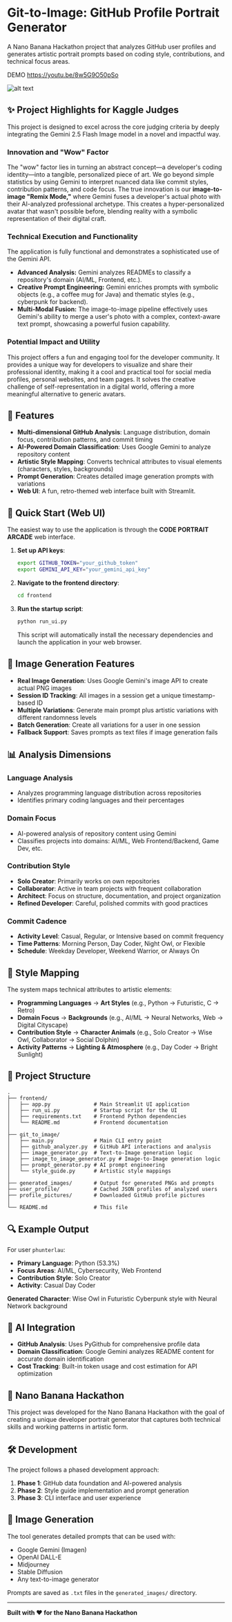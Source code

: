 # Git-to-Image: GitHub Profile Portrait Generator

A Nano Banana Hackathon project that analyzes GitHub user profiles and generates artistic portrait prompts based on coding style, contributions, and technical focus areas.

DEMO <https://youtu.be/8w5G9O50pSo>

![alt text](images/20250907_215804_fa5e4303_phunterlau_character_fusion_0.png)

## ✨ Project Highlights for Kaggle Judges

This project is designed to excel across the core judging criteria by deeply integrating the Gemini 2.5 Flash Image model in a novel and impactful way.

### Innovation and "Wow" Factor
The "wow" factor lies in turning an abstract concept—a developer's coding identity—into a tangible, personalized piece of art. We go beyond simple statistics by using Gemini to interpret nuanced data like commit styles, contribution patterns, and code focus. The true innovation is our **image-to-image "Remix Mode,"** where Gemini fuses a developer's actual photo with their AI-analyzed professional archetype. This creates a hyper-personalized avatar that wasn't possible before, blending reality with a symbolic representation of their digital craft.

### Technical Execution and Functionality
The application is fully functional and demonstrates a sophisticated use of the Gemini API.
- **Advanced Analysis:** Gemini analyzes READMEs to classify a repository's domain (AI/ML, Frontend, etc.).
- **Creative Prompt Engineering:** Gemini enriches prompts with symbolic objects (e.g., a coffee mug for Java) and thematic styles (e.g., cyberpunk for backend).
- **Multi-Modal Fusion:** The image-to-image pipeline effectively uses Gemini's ability to merge a user's photo with a complex, context-aware text prompt, showcasing a powerful fusion capability.

### Potential Impact and Utility
This project offers a fun and engaging tool for the developer community. It provides a unique way for developers to visualize and share their professional identity, making it a cool and practical tool for social media profiles, personal websites, and team pages. It solves the creative challenge of self-representation in a digital world, offering a more meaningful alternative to generic avatars.

## 🎯 Features

- **Multi-dimensional GitHub Analysis**: Language distribution, domain focus, contribution patterns, and commit timing
- **AI-Powered Domain Classification**: Uses Google Gemini to analyze repository content
- **Artistic Style Mapping**: Converts technical attributes to visual elements (characters, styles, backgrounds)
- **Prompt Generation**: Creates detailed image generation prompts with variations
- **Web UI**: A fun, retro-themed web interface built with Streamlit.

## 🚀 Quick Start (Web UI)

The easiest way to use the application is through the **CODE PORTRAIT ARCADE** web interface.

1.  **Set up API keys**:
    ```bash
    export GITHUB_TOKEN="your_github_token"
    export GEMINI_API_KEY="your_gemini_api_key"
    ```

2.  **Navigate to the frontend directory**:
    ```bash
    cd frontend
    ```

3.  **Run the startup script**:
    ```bash
    python run_ui.py
    ```
    This script will automatically install the necessary dependencies and launch the application in your web browser.

## 🎨 Image Generation Features

- **Real Image Generation**: Uses Google Gemini's image API to create actual PNG images
- **Session ID Tracking**: All images in a session get a unique timestamp-based ID
- **Multiple Variations**: Generate main prompt plus artistic variations with different randomness levels
- **Batch Generation**: Create all variations for a user in one session
- **Fallback Support**: Saves prompts as text files if image generation fails

## 📊 Analysis Dimensions

### Language Analysis
- Analyzes programming language distribution across repositories
- Identifies primary coding languages and their percentages

### Domain Focus
- AI-powered analysis of repository content using Gemini
- Classifies projects into domains: AI/ML, Web Frontend/Backend, Game Dev, etc.

### Contribution Style
- **Solo Creator**: Primarily works on own repositories
- **Collaborator**: Active in team projects with frequent collaboration
- **Architect**: Focus on structure, documentation, and project organization
- **Refined Developer**: Careful, polished commits with good practices

### Commit Cadence
- **Activity Level**: Casual, Regular, or Intensive based on commit frequency
- **Time Patterns**: Morning Person, Day Coder, Night Owl, or Flexible
- **Schedule**: Weekday Developer, Weekend Warrior, or Always On

## 🎨 Style Mapping

The system maps technical attributes to artistic elements:

- **Programming Languages** → **Art Styles** (e.g., Python → Futuristic, C → Retro)
- **Domain Focus** → **Backgrounds** (e.g., AI/ML → Neural Networks, Web → Digital Cityscape)
- **Contribution Style** → **Character Animals** (e.g., Solo Creator → Wise Owl, Collaborator → Social Dolphin)
- **Activity Patterns** → **Lighting & Atmosphere** (e.g., Day Coder → Bright Sunlight)

## 📁 Project Structure

```
.
├── frontend/
│   ├── app.py              # Main Streamlit UI application
│   ├── run_ui.py           # Startup script for the UI
│   ├── requirements.txt    # Frontend Python dependencies
│   └── README.md           # Frontend documentation
│
├── git_to_image/
│   ├── main.py             # Main CLI entry point
│   ├── github_analyzer.py  # GitHub API interactions and analysis
│   ├── image_generator.py  # Text-to-Image generation logic
│   ├── image_to_image_generator.py # Image-to-Image generation logic
│   ├── prompt_generator.py # AI prompt engineering
│   └── style_guide.py      # Artistic style mappings
│
├── generated_images/       # Output for generated PNGs and prompts
├── user_profile/           # Cached JSON profiles of analyzed users
├── profile_pictures/       # Downloaded GitHub profile pictures
│
└── README.md               # This file
```

## 🔍 Example Output

For user `phunterlau`:
- **Primary Language**: Python (53.3%)
- **Focus Areas**: AI/ML, Cybersecurity, Web Frontend  
- **Contribution Style**: Solo Creator
- **Activity**: Casual Day Coder

**Generated Character**: Wise Owl in Futuristic Cyberpunk style with Neural Network background

## 🤖 AI Integration

- **GitHub Analysis**: Uses PyGithub for comprehensive profile data
- **Domain Classification**: Google Gemini analyzes README content for accurate domain identification
- **Cost Tracking**: Built-in token usage and cost estimation for API optimization

## 🎯 Nano Banana Hackathon

This project was developed for the Nano Banana Hackathon with the goal of creating a unique developer portrait generator that captures both technical skills and working patterns in artistic form.

## 🛠️ Development

The project follows a phased development approach:
1. **Phase 1**: GitHub data foundation and AI-powered analysis
2. **Phase 2**: Style guide implementation and prompt generation  
3. **Phase 3**: CLI interface and user experience

## 🎨 Image Generation

The tool generates detailed prompts that can be used with:
- Google Gemini (Imagen)
- OpenAI DALL-E
- Midjourney
- Stable Diffusion
- Any text-to-image generator

Prompts are saved as `.txt` files in the `generated_images/` directory.

---

**Built with ❤️ for the Nano Banana Hackathon**
